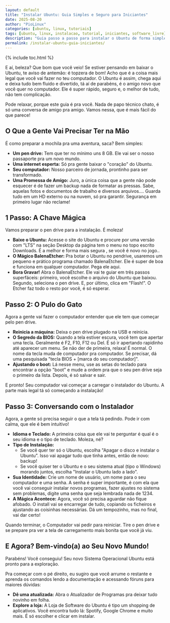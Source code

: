 ```yaml
---
layout: default
title: "Instalar Ubuntu: Guia Simples e Seguro para Iniciantes"
date: 2025-08-20
author: "PioLinux"
categories: [ubuntu, linux, tutoriais]
tags: [ubuntu, linux, instalacao, tutorial, iniciantes, software_livre]
description: "Guia passo a passo para instalar o Ubuntu de forma simples e segura. Ideal para quem está migrando do Windows ou usando Linux pela primeira vez."
permalink: /instalar-ubuntu-guia-iniciantes/
---
```


{% include toc.html %}





  <section class="post-content">


<p>E aí, beleza? Que bom que você veio! Se estiver pensando em baixar o Ubuntu, te aviso de antemão: é topzera de bom! Acho que é a coisa mais legal que você vai fazer no teu computador. O Ubuntu é assim, chega aqui e deixa tudo bem fluido e divertido, tá aí de parabéns, é o amigo novo que você quer no computador. Ele é super rápido, seguro e, o melhor de tudo, não tem complicação.</p>

<p>Pode relaxar, porque este guia é pra você. Nada de papo técnico chato, é só uma conversa de amigo pra amigo. Vamos nessa, que é mais fácil do que parece!</p>

<h2>O Que a Gente Vai Precisar Ter na Mão</h2>
<p>É como preparar a mochila pra uma aventura, saca? Bem simples:</p>
<ul>
  <li><strong>Um pen drive:</strong> Tem que ter no mínimo uns 8 GB. Ele vai ser o nosso passaporte pra um novo mundo.</li>
  <li><strong>Uma internet esperta:</strong> Só pra gente baixar o "coração" do Ubuntu.</li>
  <li><strong>Seu computador:</strong> Nosso parceiro de jornada, prontinho para ser transformado.</li>
  <li><strong>Uma Promessa de Amigo:</strong> Juro, a única coisa que a gente não pode esquecer é de fazer um backup nada de formatar as pressas. Sabe, aquelas fotos e documentos de trabalho e diversos arquivos.... Guarda tudo em um HD externo ou na nuvem, só pra garantir. Segurança em primeiro lugar não reclame!</li>
</ul>

<h2>1 Passo: A Chave Mágica</h2>
<p>Vamos preparar o pen drive para a instalação. É moleza!</p>
<ul>
  <li><strong>Baixe o Ubuntu:</strong> Acesse o site do Ubuntu e 
  procure por uma versão com "LTS" na seção Desktop da página tem o 
  menu no topo escrito Downloads.  É a melhor e forma mais segura , se você é novo no jogo..</li>
  <li><strong>O Mágico BalenaEtcher:</strong> Pra botar o Ubuntu no pendrive, usaremos um pequeno e prático programa chamado BalenaEtcher. Ele é super de boa e funciona em qualquer computador. Pega ele aqui.</li>
  <li><strong>Bora Gravar!</strong> Abra o BalenaEtcher. Ele vai te guiar em três passos superfáceis: primeiro, você escolhe o arquivo do Ubuntu que baixou. Segundo, seleciona o pen drive. E, por último, clica em "Flash!". O Etcher faz todo o resto por você, é só esperar.</li>
</ul>

<h2>Passo 2: O Pulo do Gato</h2>
<p>Agora a gente vai fazer o computador entender que ele tem que começar pelo pen drive.</p>
<ul>
  <li><strong>Reinicia a máquina:</strong> Deixa o pen drive plugado na USB e reinicia.</li>
  <li><strong>O Segredo da BIOS:</strong> Quando a tela estiver escura, você tem que apertar uma tecla. Geralmente é F2, F10, F12 ou Del. É só ir apertando rapidinho até aparecer um menu. Se não der de primeira, relaxa! É normal. O nome da tecla muda de computador pra computador. Se precisar, dá uma pesquisada "tecla BIOS + [marca do seu computador]".</li>
  <li><strong>Ajustando o boot:</strong> Lá nesse menu, use as setas do teclado para encontrar a opção "boot" e mude a ordem pra que o seu pen drive seja o primeiro da lista. Depois, é só salvar e sair.</li>
</ul>
<p>E pronto! Seu computador vai começar a carregar o instalador do Ubuntu. A parte mais legal tá só começando a instalação!</p>

<h2>Passo 3: Conversando com o Instalador</h2>
<p>Agora, a gente só precisa seguir o que a tela tá pedindo. Pode ir com calma, que ele é bem intuitivo!</p>
<ul>
  <li><strong>Idioma e Teclado:</strong> A primeira coisa que ele vai te perguntar é qual é o seu idioma e o tipo de teclado. Moleza, né?</li>
  <li><strong>Tipo de Instalação:</strong>
    <ul>
      <li>Se você quer ter só o Ubuntu, escolha "Apagar o disco e instalar o Ubuntu". Isso vai apagar tudo que tinha antes, então de novo: backup!</li>
      <li>Se você quiser ter o Ubuntu e o seu sistema atual (tipo o Windows) morando juntos, escolha "Instalar o Ubuntu lado a lado".</li>
    </ul>
  </li>
  <li><strong>Sua Identidade:</strong> Crie um nome de usuário, um nome para o seu computador e uma senha. A senha é super importante, é com ela que você vai conseguir instalar novos programas, fazer ajustes no sistema sem problemas, digite uma senha que seja lembrada nada de 1234.</li>
  <li><strong>A Mágica Acontece:</strong> Agora, você só precisa aguardar não fique afobado. O install vai se encarregar de tudo, copiando os ficheiros e ajustando as coisinhas necessárias. Dá um tempozinho, mas no final, vai dar certo!</li>
</ul>
<p>Quando terminar, o Computador vai pedir para reiniciar. Tire o pen drive e se prepare pra ver a tela de carregamento mais bonita que você já viu.</p>

<h2>E Agora? Bem-vindo(a) ao Seu Novo Mundo!</h2>
<p>Parabéns! Você conseguiu! Seu novo Sistema Operacional Ubuntu está pronto para a exploração.</p>
<p>Pra começar com o pé direito, eu sugiro que você arrume o restante e aprenda os comandos lendo a documentação e acessando fóruns para maiores dúvidas:</p>
<ul>
  <li><strong>Dê uma atualizada:</strong> Abra o Atualizador de Programas pra deixar tudo novinho em folha.</li>
  <li><strong>Explore a loja:</strong> A Loja de Software do Ubuntu é tipo um shopping de aplicativos. Você encontra tudo lá: Spotify, Google Chrome e muito mais. É só escolher e clicar em instalar.</li>
</ul>
